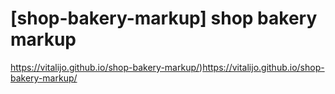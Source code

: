 # [shop-bakery-markup] shop bakery markup

https://vitalijo.github.io/shop-bakery-markup/)https://vitalijo.github.io/shop-bakery-markup/
